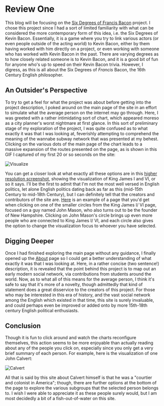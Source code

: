 # **Review One**
  
  This blog will be focusing on the [Six Degrees of Francis Bacon](http://sixdegreesoffrancisbacon.com/) project.  I chose this project since I had a sort of limited familiarity with what can be considered the more contemporary form of this idea, i.e. the Six Degrees of Kevin Bacon.  Essentially, it is a game where you try to link various actors (or even people outside of the acting world) to Kevin Bacon, either by them having worked with him directly on a project, or even working with someone who has worked with Kevin Bacon in the past.  There are varying degrees as to how closely related someone is to Kevin Bacon, and it is a good bit of fun for anyone who's up to speed on their Kevin Bacon trivia.  However, I digress, as this is all about the Six Degrees of *Francis* Bacon, the 16th Century English philosopher.
  
## An Outsider's Perspective
  
  To try to get a feel for what the project was about before getting into the project description, I poked around on the main page of the site in an effort to simulate what the average person on the internet may go through.  Here, I was greeted with a rather intimidating sort of chart, which appeared moreso as a city planner's worst nightmare at first glance.  In this sort of preliminary stage of my exploration of the project, I was quite confused as to what exactly it was that I was looking at, feverishly attempting to comprehend the meaning of the wannabe subway network that was presented at my behest.  Clicking on the various dots of the main page of the chart leads to a massive expansion of the routes presented on the page, as is shown in this GIF I captured of my first 20 or so seconds on the site:

![Visualize](https://llcoolm495.github.io/MattENGL350/images/francis.gif)
 
You can get a closer look at what exactly all these options are in this [higher resolution screenshot](https://llcoolm495.github.io/MattENGL350/images/francis.png), showing the visualization of King James I and VI, or so it says.  I'll be the first to admit that I'm not the most well versed in English politics, let alone English politics dating back as far as this (mid-15th Century to mid-18th Century), but I can definitely tell that the creators and contributors of the site are.  [Here](https://llcoolm495.github.io/MattENGL350/images/johnMason.png) is an example of a page that you'd get when clicking on one of the smaller circles from the King James I/ VI page, focused on a guy named John Mason, who also turns out to be the founder of New Hampshire.  Clicking on John Mason's circle brings up even more people who are connected to King James I/ VI, and each circle also gives the option to change the visualization focus to whoever you have selected. 
   
## Digging Deeper

  Once I had finished exploring the main page without any guidance, I finally opened up the [About](http://sixdegreesoffrancisbacon.com/about) page so I could get a better understanding of what exactly it was that I was looking at.  Here, in a rather concise (two sentence!) description, it is revealed that the point behind this project is to map out an early modern social network, via contributions from students around the world.  Now, as to what all of this means for the average person, I think it's safe to say that it's more of a novelty, though admittedly that kind of statement does a great disservice to the creators of this project.  For those who may be interested in this era of history, and the vast social network among the English which existed in that time, this site is surely invaluable, and could perhaps even be improved or added onto by more 15th-18th century English political enthusiasts.  
  
## Conclusion
  
  Though it is fun to click around and watch the charts reconfigure themselves, this action seems to be more enjoyable than actually reading about any of the people you click on, especially since you only get a very brief summary of each person.  For example, here is the visualization of one John Calvert:
  
![Calvert](https://llcoolm495.github.io/MattENGL350/images/calvert.png)

All that is said by this site about Calvert himself is that he was a "courtier and colonist in America"; though, there are further options at the bottom of the page to explore the various subgroups that the selected person belongs to.  I wish I were able to appreciate it as these people surely would, but I am most decidedly a bit of a fish-out-of-water on this site.
 
